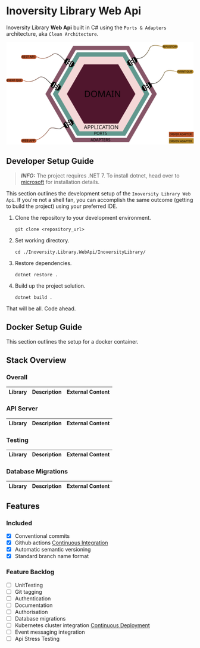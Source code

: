 # Inoversity Library Web Api


Inoversity Library **Web Api** built in C# using the
`Ports & Adapters` architecture, aka `Clean Architecture`.

<img src="./assets/applicationArchitecture.svg" alt="Microservice Architecture">

## Developer Setup Guide

> **_INFO:_** The project requires .NET 7. To install dotnet, head
> over to [microsoft](https://dotnet.microsoft.com/en-us/download) for installation details.

This section outlines the development setup of the `Inoversity Library Web Api`. If you're not
a shell fan, you can accomplish the same outcome (getting to build the project) using your preferred IDE.

1. Clone the repository to your development environment.
    ```
    git clone <repository_url>
    ```
2. Set working directory.
    ```
    cd ./Inoversity.Library.WebApi/InoversityLibrary/
    ```
3. Restore dependencies.
    ```
    dotnet restore .
    ```
4. Build up the project solution.
    ```
    dotnet build .
    ```

That will be all. Code ahead.

## Docker Setup Guide

This section outlines the setup for a docker container.

## Stack Overview

### Overall
| Library | Description | External Content |
|---------|-------------|------------------|

### API Server
| Library                                 | Description            | External Content                                                                                     |
|-----------------------------------------|------------------------|------------------------------------------------------------------------------------------------------|

### Testing
| Library                                                              | Description                 | External Content                                                                                                                                     |
|----------------------------------------------------------------------|-----------------------------|------------------------------------------------------------------------------------------------------------------------------------------------------|

### Database Migrations
| Library     | Description         | External Content                 |
|-------------|---------------------|----------------------------------|

## Features
### Included
- [X] Conventional commits
- [X] Github actions [Continuous Integration](https://www.atlassian.com/continuous-delivery/continuous-integration)
- [X] Automatic semantic versioning
- [X] Standard branch name format

### Feature Backlog
- [ ] UnitTesting
- [ ] Git tagging
- [ ] Authentication
- [ ] Documentation
- [ ] Authorisation
- [ ] Database migrations
- [ ] Kubernetes cluster integration [Continuous Deployment](https://www.atlassian.com/continuous-delivery/principles/continuous-integration-vs-delivery-vs-deployment)
- [ ] Event messaging integration
- [ ] Api Stress Testing
